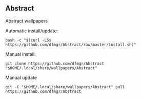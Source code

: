 ## Abstract
  
Abstract wallpapers  
  
Automatic install/update:
  
```shell
bash -c "$(curl -LSs https://github.com/dfmgr/Abstract/raw/master/install.sh)"
```
  
Manual install:
  
```shell
git clone https://github.com/dfmgr/Abstract  "$HOME/.local/share/wallpapers/Abstract"
```
  
Manual update
  
```shell
git -C "$HOME/.local/share/wallpapers/Abstract" pull https://github.com/dfmgr/Abstract  
```
